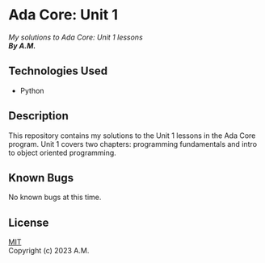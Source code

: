 # Ada Core: Unit 1
_My solutions to Ada Core: Unit 1 lessons_
\
_**By A.M.**_

## Technologies Used
* Python

## Description
This repository contains my solutions to the Unit 1 lessons in the Ada Core program. Unit 1 covers two chapters: programming fundamentals and intro to object oriented programming.

## Known Bugs
No known bugs at this time.

## License
[MIT](https://choosealicense.com/licenses/mit/#)
\
Copyright (c) 2023 A.M.